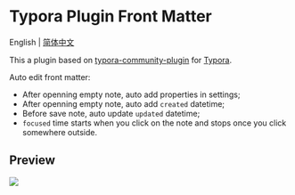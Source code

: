 # Typora Plugin Front Matter

English | [简体中文](https://github.com/typora-community-plugin/typora-plugin-front-matter/blob/main/README.zh-CN.md)

This a plugin based on [typora-community-plugin](https://github.com/typora-community-plugin/typora-community-plugin) for [Typora](https://typora.io).

Auto edit front matter:

- After openning empty note, auto add properties in settings;
- After openning empty note, auto add `created` datetime;
- Before save note, auto update `updated` datetime;
- `focused` time starts when you click on the note and stops once you click somewhere outside.

## Preview

![](https://fastly.jsdelivr.net/gh/typora-community-plugin/typora-plugin-front-matter@main/docs/assets/base.jpg)
